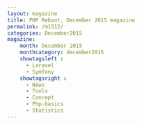 ```yaml
---
layout: magazine
title: PHP Reboot, December 2015 magazine
permalink: /m1512/
categories: December2015
magazine:
    month: December 2015
    monthcategory: december2015
    showtagsleft :
      - Laravel
      - Symfony
    showtagsright :
      - News
      - Tools
      - Concept
      - Php-basics
      - Statistics
---
```

